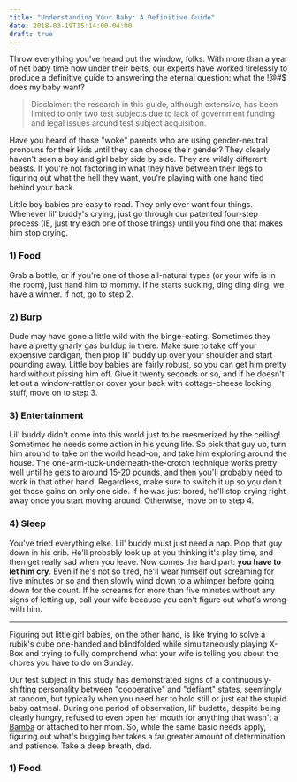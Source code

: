 ```yaml
---
title: "Understanding Your Baby: A Definitive Guide"
date: 2018-03-19T15:14:00-04:00
draft: true
---
```


Throw everything you've heard out the window, folks. With more than a year of net baby time now under their belts, our experts have worked tirelessly to produce a definitive guide to answering the eternal question: what the !@#$ does my baby want?

<!--more-->

> Disclaimer: the research in this guide, although extensive, has been limited to only two test subjects due to lack of government funding and legal issues around test subject acquisition.

Have you heard of those "woke" parents who are using gender-neutral pronouns for their kids until they can choose their gender? They clearly haven't seen a boy and girl baby side by side. They are wildly different beasts. If you're not factoring in what they have between their legs to figuring out what the hell they want, you're playing with one hand tied behind your back. 

Little boy babies are easy to read. They only ever want four things. Whenever lil' buddy's crying, just go through our patented four-step process (IE, just try each one of those things) until you find one that makes him stop crying.

### 1) Food
Grab a bottle, or if you're one of those all-natural types (or your wife is in the room), just hand him to mommy. If he starts sucking, ding ding ding, we have a winner. If not, go to step 2.

### 2) Burp
Dude may have gone a little wild with the binge-eating. Sometimes they have a pretty gnarly gas buildup in there. Make sure to take off your expensive cardigan, then prop lil' buddy up over your shoulder and start pounding away. Little boy babies are fairly robust, so you can get him pretty hard without pissing him off. Give it twenty seconds or so, and if he doesn't let out a window-rattler or cover your back with cottage-cheese looking stuff, move on to step 3.

### 3) Entertainment
Lil' buddy didn't come into this world just to be mesmerized by the ceiling! Sometimes he needs some action in his young life. So pick that guy up, turn him around to take on the world head-on, and take him exploring around the house. The one-arm-tuck-underneath-the-crotch technique works pretty well until he gets to around 15-20 pounds, and then you'll probably need to work in that other hand. Regardless, make sure to switch it up so you don't get those gains on only one side. If he was just bored, he'll stop crying right away once you start moving around. Otherwise, move on to step 4.

### 4) Sleep
You've tried everything else. Lil' buddy must just need a nap. Plop that guy down in his crib. He'll probably look up at you thinking it's play time, and then get really sad when you leave. Now comes the hard part: **you have to let him cry**. Even if he's not so tired, he'll wear himself out screaming for five minutes or so and then slowly wind down to a whimper before going down for the count. If he screams for more than five minutes without any signs of letting up, call your wife because you can't figure out what's wrong with him.

-----

Figuring out little girl babies, on the other hand, is like trying to solve a rubik's cube one-handed and blindfolded while simultaneously playing X-Box and trying to fully comprehend what your wife is telling you about the chores you have to do on Sunday. 

Our test subject in this study has demonstrated signs of a continuously-shifting personality between "cooperative" and "defiant" states, seemingly at random, but typically when you need her to hold still or just eat the stupid baby oatmeal. During one period of observation, lil' budette, despite being clearly hungry, refused to even open her mouth for anything that wasn't a [Bamba](https://www.osem.co.il/en/product/classic-bamba/) or attached to her mom. So, while the same basic needs apply, figuring out what's bugging her takes a far greater amount of determination and patience. Take a deep breath, dad.


### 1) Food
